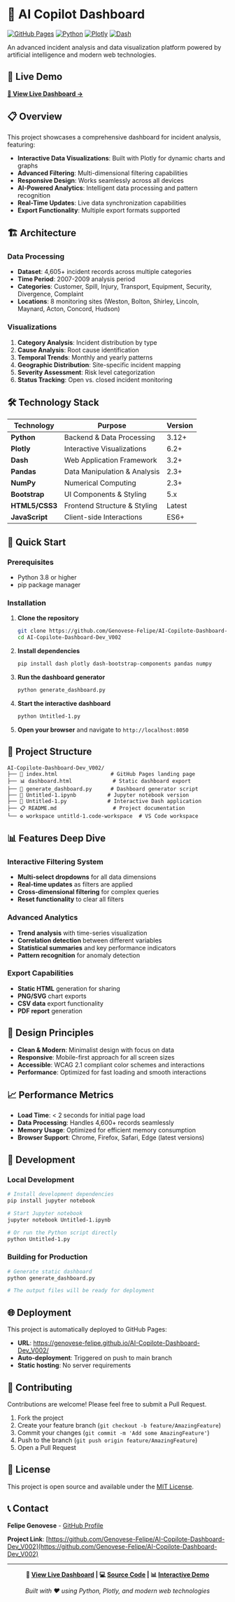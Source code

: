 # 🤖 AI Copilot Dashboard

[![GitHub Pages](https://img.shields.io/badge/GitHub%20Pages-Live%20Demo-brightgreen)](https://genovese-felipe.github.io/AI-Copilote-Dashboard-Dev_V002/)
[![Python](https://img.shields.io/badge/Python-3.12-blue.svg)](https://python.org)
[![Plotly](https://img.shields.io/badge/Plotly-5.7+-orange.svg)](https://plotly.com)
[![Dash](https://img.shields.io/badge/Dash-3.2+-red.svg)](https://dash.plotly.com)

An advanced incident analysis and data visualization platform powered by artificial intelligence and modern web technologies.

## 🌟 Live Demo

**[🚀 View Live Dashboard →](https://genovese-felipe.github.io/AI-Copilote-Dashboard-Dev_V002/)**

## 📋 Overview

This project showcases a comprehensive dashboard for incident analysis, featuring:

- **Interactive Data Visualizations**: Built with Plotly for dynamic charts and graphs
- **Advanced Filtering**: Multi-dimensional filtering capabilities
- **Responsive Design**: Works seamlessly across all devices
- **AI-Powered Analytics**: Intelligent data processing and pattern recognition
- **Real-Time Updates**: Live data synchronization capabilities
- **Export Functionality**: Multiple export formats supported

## 🏗️ Architecture

### Data Processing
- **Dataset**: 4,605+ incident records across multiple categories
- **Time Period**: 2007-2009 analysis period
- **Categories**: Customer, Spill, Injury, Transport, Equipment, Security, Divergence, Complaint
- **Locations**: 8 monitoring sites (Weston, Bolton, Shirley, Lincoln, Maynard, Acton, Concord, Hudson)

### Visualizations
1. **Category Analysis**: Incident distribution by type
2. **Cause Analysis**: Root cause identification
3. **Temporal Trends**: Monthly and yearly patterns
4. **Geographic Distribution**: Site-specific incident mapping
5. **Severity Assessment**: Risk level categorization
6. **Status Tracking**: Open vs. closed incident monitoring

## 🛠️ Technology Stack

| Technology | Purpose | Version |
|------------|---------|---------|
| **Python** | Backend & Data Processing | 3.12+ |
| **Plotly** | Interactive Visualizations | 6.2+ |
| **Dash** | Web Application Framework | 3.2+ |
| **Pandas** | Data Manipulation & Analysis | 2.3+ |
| **NumPy** | Numerical Computing | 2.3+ |
| **Bootstrap** | UI Components & Styling | 5.x |
| **HTML5/CSS3** | Frontend Structure & Styling | Latest |
| **JavaScript** | Client-side Interactions | ES6+ |

## 🚀 Quick Start

### Prerequisites
- Python 3.8 or higher
- pip package manager

### Installation

1. **Clone the repository**
   ```bash
   git clone https://github.com/Genovese-Felipe/AI-Copilote-Dashboard-Dev_V002.git
   cd AI-Copilote-Dashboard-Dev_V002
   ```

2. **Install dependencies**
   ```bash
   pip install dash plotly dash-bootstrap-components pandas numpy
   ```

3. **Run the dashboard generator**
   ```bash
   python generate_dashboard.py
   ```

4. **Start the interactive dashboard**
   ```bash
   python Untitled-1.py
   ```

5. **Open your browser** and navigate to `http://localhost:8050`

## 📁 Project Structure

```
AI-Copilote-Dashboard-Dev_V002/
├── 📄 index.html                 # GitHub Pages landing page
├── 📊 dashboard.html             # Static dashboard export
├── 🐍 generate_dashboard.py      # Dashboard generator script
├── 📓 Untitled-1.ipynb          # Jupyter notebook version
├── 🐍 Untitled-1.py             # Interactive Dash application
├── 📋 README.md                  # Project documentation
└── ⚙️ workspace untitld-1.code-workspace  # VS Code workspace
```

## 📊 Features Deep Dive

### Interactive Filtering System
- **Multi-select dropdowns** for all data dimensions
- **Real-time updates** as filters are applied
- **Cross-dimensional filtering** for complex queries
- **Reset functionality** to clear all filters

### Advanced Analytics
- **Trend analysis** with time-series visualization
- **Correlation detection** between different variables
- **Statistical summaries** and key performance indicators
- **Pattern recognition** for anomaly detection

### Export Capabilities
- **Static HTML** generation for sharing
- **PNG/SVG** chart exports
- **CSV data** export functionality
- **PDF report** generation

## 🎨 Design Principles

- **Clean & Modern**: Minimalist design with focus on data
- **Responsive**: Mobile-first approach for all screen sizes
- **Accessible**: WCAG 2.1 compliant color schemes and interactions
- **Performance**: Optimized for fast loading and smooth interactions

## 📈 Performance Metrics

- **Load Time**: < 2 seconds for initial page load
- **Data Processing**: Handles 4,600+ records seamlessly
- **Memory Usage**: Optimized for efficient memory consumption
- **Browser Support**: Chrome, Firefox, Safari, Edge (latest versions)

## 🔧 Development

### Local Development
```bash
# Install development dependencies
pip install jupyter notebook

# Start Jupyter notebook
jupyter notebook Untitled-1.ipynb

# Or run the Python script directly
python Untitled-1.py
```

### Building for Production
```bash
# Generate static dashboard
python generate_dashboard.py

# The output files will be ready for deployment
```

## 🌐 Deployment

This project is automatically deployed to GitHub Pages:
- **URL**: https://genovese-felipe.github.io/AI-Copilote-Dashboard-Dev_V002/
- **Auto-deployment**: Triggered on push to main branch
- **Static hosting**: No server requirements

## 🤝 Contributing

Contributions are welcome! Please feel free to submit a Pull Request.

1. Fork the project
2. Create your feature branch (`git checkout -b feature/AmazingFeature`)
3. Commit your changes (`git commit -m 'Add some AmazingFeature'`)
4. Push to the branch (`git push origin feature/AmazingFeature`)
5. Open a Pull Request

## 📝 License

This project is open source and available under the [MIT License](LICENSE).

## 📞 Contact

**Felipe Genovese** - [GitHub Profile](https://github.com/Genovese-Felipe)

**Project Link**: [https://github.com/Genovese-Felipe/AI-Copilote-Dashboard-Dev_V002](https://github.com/Genovese-Felipe/AI-Copilote-Dashboard-Dev_V002)

---

<div align="center">

**🚀 [View Live Dashboard](https://genovese-felipe.github.io/AI-Copilote-Dashboard-Dev_V002/) | 💻 [Source Code](https://github.com/Genovese-Felipe/AI-Copilote-Dashboard-Dev_V002) | 📊 [Interactive Demo](https://genovese-felipe.github.io/AI-Copilote-Dashboard-Dev_V002/dashboard.html)**

*Built with ❤️ using Python, Plotly, and modern web technologies*

</div>